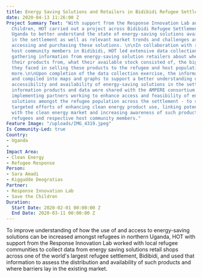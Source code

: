```yaml
---
title: Energy Saving Solutions and Retailers in Bidibidi Refugee Settlement
date: 2020-04-13 11:26:00 Z
Project Summary Text: "With support from the Response Innovation Lab and Save the
  Children, HOT carried out a project across Bidibidi Refugee Settlement in northern
  Uganda to better understand the state of energy-saving solutions available to refugees
  in the settlement as well as relevant market trends and challenges associated with
  accessing and purchasing these solutions. \n\nIn collaboration with refugees and
  host community members in Bidibidi, HOT led extensive data collection activities,
  gathering information from energy-saving solution retailers about where they purchased
  their products from, what their available stock consisted of, the biggest challenges
  they faced in selling these products to the refugee and host populations and much
  more.\n\nUpon completion of the data collection exercise, the information was analyzed
  and compiled into maps and graphs to support a better understanding of the associated
  accessibility and availability of energy-saving solutions in the settlement. The
  information products and data were shared with the AMPERE consortium - a group of
  implementing partners working to enhance access and feasibility of energy-saving
  solutions amongst the refugee population across the settlement - to support more
  targeted efforts of enhancing clean energy product use, linking potential customers
  with the clean energy market and increasing awareness of such products across amongst
  refugees and respective host community members."
Feature Image: "/uploads/IMG_4319.jpeg"
Is Community-Led: true
Country:
- Uganda
- 
Impact Area:
- Clean Energy
- Refugee Response
Person:
- Sara Amadi
- Kiggudde Deogratias
Partner:
- Response Innovation Lab
- Save the Children
Duration:
  Start Date: 2020-02-01 00:00:00 Z
  End Date: 2020-03-11 00:00:00 Z
---
```


To improve understanding of how the use of and access to energy-saving solutions can be increased amongst refugees in northern Uganda, HOT with support from the Response Innovation Lab worked with local refugee communities to collect data from energy saving solutions retail shops across one of the world's largest refugee settlement, Bidibidi, and used that information to assess the distribution and availability of such products and where barriers lay in the existing market.